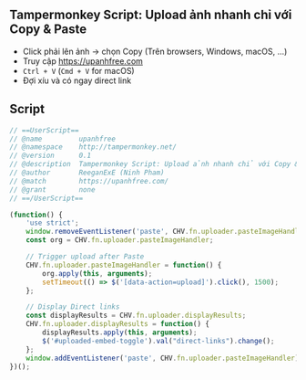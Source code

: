 
## Tampermonkey Script: Upload ảnh nhanh chỉ với Copy & Paste
- Click phải lên ảnh -> chọn Copy (Trên browsers, Windows, macOS, ...)
- Truy cập https://upanhfree.com
- `Ctrl + V` (`Cmd + V` for macOS)
- Đợi xíu và có ngay direct link

## Script
```js
// ==UserScript==
// @name         upanhfree
// @namespace    http://tampermonkey.net/
// @version      0.1
// @description  Tampermonkey Script: Upload ảnh nhanh chỉ với Copy & Paste
// @author       ReeganExE (Ninh Pham)
// @match        https://upanhfree.com/
// @grant        none
// ==/UserScript==

(function() {
    'use strict';
    window.removeEventListener('paste', CHV.fn.uploader.pasteImageHandler);
    const org = CHV.fn.uploader.pasteImageHandler;

    // Trigger upload after Paste
    CHV.fn.uploader.pasteImageHandler = function() {
        org.apply(this, arguments);
        setTimeout(() => $('[data-action=upload]').click(), 1500);
    };

    // Display Direct links
    const displayResults = CHV.fn.uploader.displayResults;
    CHV.fn.uploader.displayResults = function() {
        displayResults.apply(this, arguments);
        $('#uploaded-embed-toggle').val("direct-links").change();
    };
    window.addEventListener('paste', CHV.fn.uploader.pasteImageHandler);
})();

```